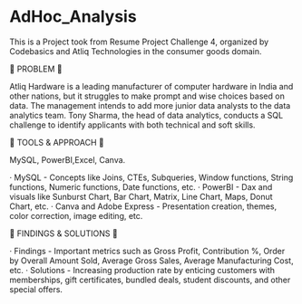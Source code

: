# AdHoc_Analysis
This is a Project took from Resume Project Challenge 4, organized by Codebasics and Atliq Technologies in the consumer goods domain.

🌟 PROBLEM 🌟

Atliq Hardware is a leading manufacturer of computer hardware in India and other nations, but it struggles to make prompt and wise choices based on data. The management intends to add more junior data analysts to the data analytics team. Tony Sharma, the head of data analytics, conducts a SQL challenge to identify applicants with both technical and soft skills.

🌟 TOOLS & APPROACH 🌟

MySQL, PowerBI,Excel, Canva.

· MySQL - Concepts like Joins, CTEs, Subqueries, Window functions, String functions, Numeric functions, Date functions, etc.
· PowerBI - Dax and visuals like Sunburst Chart, Bar Chart, Matrix, Line Chart, Maps, Donut Chart, etc.
· Canva and Adobe Express - Presentation creation, themes, color correction, image editing, etc.

🌟 FINDINGS & SOLUTIONS 🌟

· Findings - Important metrics such as Gross Profit, Contribution %, Order by Overall Amount Sold, Average Gross Sales, Average Manufacturing Cost, etc.
· Solutions - Increasing production rate by enticing customers with memberships, gift certificates, bundled deals, student discounts, and other special offers.

